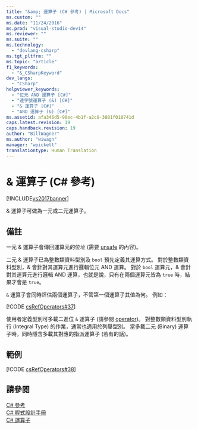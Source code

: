 ```yaml
---
title: "&amp; 運算子 (C# 參考) | Microsoft Docs"
ms.custom: ""
ms.date: "11/24/2016"
ms.prod: "visual-studio-dev14"
ms.reviewer: ""
ms.suite: ""
ms.technology: 
  - "devlang-csharp"
ms.tgt_pltfrm: ""
ms.topic: "article"
f1_keywords: 
  - "&_CSharpKeyword"
dev_langs: 
  - "CSharp"
helpviewer_keywords: 
  - "位元 AND 運算子 [C#]"
  - "連字號運算子 (&) [C#]"
  - "& 運算子 [C#]"
  - "AND 運算子 (&) [C#]"
ms.assetid: afa346d5-90ec-4b1f-a2c8-3881f018741d
caps.latest.revision: 19
caps.handback.revision: 19
author: "BillWagner"
ms.author: "wiwagn"
manager: "wpickett"
translationtype: Human Translation
---
```

# &amp; 運算子 (C# 參考)
[!INCLUDE[vs2017banner](../../../csharp/includes/vs2017banner.md)]

& 運算子可做為一元或二元運算子。  
  
## 備註  
 一元 & 運算子會傳回運算元的位址 \(需要 [unsafe](../../../csharp/language-reference/keywords/unsafe.md) 的內容\)。  
  
 二元 & 運算子已為整數類資料型別及 `bool` 預先定義其運算方式。  對於整數類資料型別，& 會針對其運算元進行邏輯位元 AND 運算。  對於 `bool` 運算元，& 會針對其運算元進行邏輯 AND 運算，也就是說，只有在兩個運算元皆為 `true` 時，結果才會是 `true`。  
  
 `&` 運算子會同時評估兩個運算子，不管第一個運算子其值為何。  例如：  
  
 [!CODE [csRefOperators#37](../CodeSnippet/VS_Snippets_VBCSharp/csrefOperators#37)]  
  
 使用者定義型別可多載二進位 `&` 運算子 \(請參閱 [operator](../../../csharp/language-reference/keywords/operator.md)\)。  對整數類資料型別執行 \(Integral Type\) 的作業，通常也適用於列舉型別。  當多載二元 \(Binary\) 運算子時，同時隱含多載其對應的指派運算子 \(若有的話\)。  
  
## 範例  
 [!CODE [csRefOperators#38](../CodeSnippet/VS_Snippets_VBCSharp/csrefOperators#38)]  
  
## 請參閱  
 [C\# 參考](../../../csharp/language-reference/index.md)   
 [C\# 程式設計手冊](../../../csharp/programming-guide/index.md)   
 [C\# 運算子](../../../csharp/language-reference/operators/index.md)